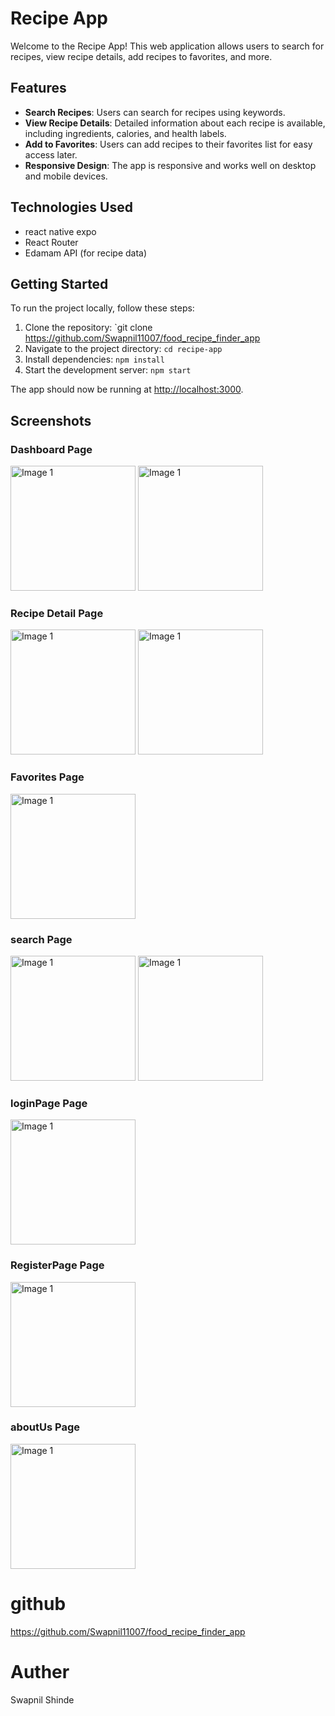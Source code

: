 # Recipe App

Welcome to the Recipe App! This web application allows users to search for recipes, view recipe details, add recipes to favorites, and more.

## Features

- **Search Recipes**: Users can search for recipes using keywords.
- **View Recipe Details**: Detailed information about each recipe is available, including ingredients, calories, and health labels.
- **Add to Favorites**: Users can add recipes to their favorites list for easy access later.
- **Responsive Design**: The app is responsive and works well on desktop and mobile devices.

## Technologies Used

- react native expo
- React Router
- Edamam API (for recipe data)

## Getting Started

To run the project locally, follow these steps:

1. Clone the repository: `git clone https://github.com/Swapnil11007/food_recipe_finder_app
2. Navigate to the project directory: `cd recipe-app`
3. Install dependencies: `npm install`
4. Start the development server: `npm start`

The app should now be running at [http://localhost:3000](http://localhost:3000).

## Screenshots

### Dashboard Page
<p float="left">
<img src="Screenshots/Dashboard.jpeg" alt="Image 1" width="200" />
<img src="Screenshots/DashboardFav.jpeg" alt="Image 1" width="200" />
</p>

### Recipe Detail Page
<p float="left">
<img src="Screenshots/RecipeDetails2.jpeg" alt="Image 1" width="200" />
<img src="Screenshots/RecipeDetails.jpeg" alt="Image 1" width="200" />
</p>

### Favorites Page
<img src="Screenshots/Fav.jpeg" alt="Image 1" width="200" />

### search Page
<p float="left">
<img src="Screenshots/Search.jpeg" alt="Image 1" width="200" />
<img src="Screenshots/Search1.jpeg" alt="Image 1" width="200" />
</p>

### loginPage Page
<img src="Screenshots/Login.jpeg" alt="Image 1" width="200" />


### RegisterPage Page
<img src="Screenshots/Register.jpeg" alt="Image 1" width="200" />

### aboutUs Page
<img src="Screenshots/AboutUs.jpeg" alt="Image 1" width="200" />

# github

https://github.com/Swapnil11007/food_recipe_finder_app

# Auther

Swapnil Shinde
